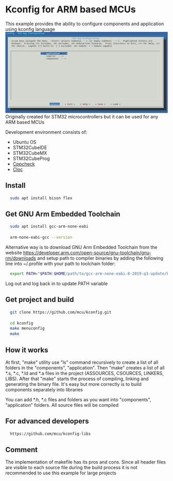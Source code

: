 # Kconfig for ARM based MCUs

This example provides the ability to configure components and application
using kconfig language
![](scripts/menu/menuconfig.png)
Originally created for STM32 microcontrollers but it can be used for any ARM
based MCUs

Development environment consists of:
 * Ubuntu OS
 * STM32CubeIDE
 * STM32CubeMX
 * STM32CubeProg
 * [Cppcheck](https://github.com/danmar/cppcheck.git)
 * [Cloc](https://github.com/AlDanial/cloc.git)

## Install

```bash
  sudo apt install bison flex
```

## Get GNU Arm Embedded Toolchain

```bash
  sudo apt install gcc-arm-none-eabi

  arm-none-eabi-gcc --version
```

Alternative way is to download GNU Arm Embedded Toolchain from the
website https://developer.arm.com/open-source/gnu-toolchain/gnu-rm/downloads
and setup path to compiler binaries by adding the following line
into ~/.profile with your path to toolchain folder:

```bash
  export PATH="$PATH:$HOME/path/to/gcc-arm-none-eabi-8-2019-q3-update/bin"
```

Log out and log back in to update PATH variable

## Get project and build

```bash
  git clone https://github.com/mcu/kconfig.git

  cd kconfig
  make menuconfig
  make
```

## How it works

At first, "make" utility use "ls" command recursively to create a list of all
folders in the "components", "application". Then "make" creates a list of all
*.s, *.c, *.ld and *.a files in the project (ASSOURCES, CSOURCES, LINKERS, LIBS).
After that "make" starts the process of compiling, linking and generating the
binary file. It's easy but more correctly is to build components separately into
libraries

You can add *.h, *.c files and folders as you want into "components",
"application" folders. All source files will be compiled

## For advanced developers

```bash
  https://github.com/mcu/kconfig-libs
```

## Comment

The implementation of makefile has its pros and cons. Since all header files
are visible to each source file during the build process it is not recommended
to use this example for large projects
